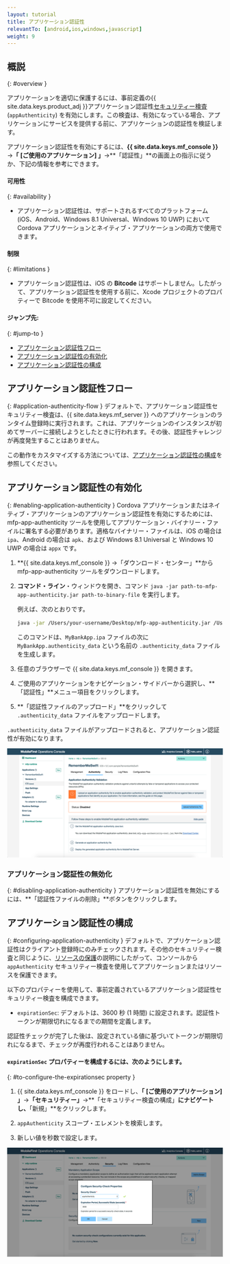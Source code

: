 ```yaml
---
layout: tutorial
title: アプリケーション認証性
relevantTo: [android,ios,windows,javascript]
weight: 9
---
```

<!-- NLS_CHARSET=UTF-8 -->
## 概説
{: #overview }

アプリケーションを適切に保護するには、事前定義の{{ site.data.keys.product_adj }}アプリケーション認証性[セキュリティー検査](../#security-check) (`appAuthenticity`) を有効にします。この検査は、有効になっている場合、アプリケーションにサービスを提供する前に、アプリケーションの認証性を検証します。

アプリケーション認証性を有効にするには、**{{ site.data.keys.mf_console }}** →**「 [ご使用のアプリケーション] 」**→**「認証性」**の画面上の指示に従うか、下記の情報を参考にできます。

#### 可用性
{: #availability }
* アプリケーション認証性は、サポートされるすべてのプラットフォーム (iOS、Android、Windows 8.1 Universal、Windows 10 UWP) において Cordova アプリケーションとネイティブ・アプリケーションの両方で使用できます。

#### 制限
{: #limitations }
* アプリケーション認証性は、iOS の **Bitcode** はサポートしません。したがって、アプリケーション認証性を使用する前に、Xcode プロジェクトのプロパティーで Bitcode を使用不可に設定してください。

#### ジャンプ先:
{: #jump-to }
- [アプリケーション認証性フロー](#application-authenticity-flow)
- [アプリケーション認証性の有効化](#enabling-application-authenticity)
- [アプリケーション認証性の構成](#configuring-application-authenticity)

## アプリケーション認証性フロー
{: #application-authenticity-flow }
デフォルトで、アプリケーション認証性セキュリティー検査は、{{ site.data.keys.mf_server }} へのアプリケーションのランタイム登録時に実行されます。これは、アプリケーションのインスタンスが初めてサーバーに接続しようとしたときに行われます。その後、認証性チャレンジが再度発生することはありません。

この動作をカスタマイズする方法については、[アプリケーション認証性の構成](#configuring-application-authenticity)を参照してください。

## アプリケーション認証性の有効化
{: #enabling-application-authenticity }
Cordova アプリケーションまたはネイティブ・アプリケーションのアプリケーション認証性を有効にするためには、mfp-app-authenticity ツールを使用してアプリケーション・バイナリー・ファイルに署名する必要があります。適格なバイナリー・ファイルは、iOS の場合は `ipa`、Android の場合は `apk`、および Windows 8.1 Universal と Windows 10 UWP の場合は `appx` です。

1. **{{ site.data.keys.mf_console }} →「ダウンロード・センター」**から mfp-app-authenticity ツールをダウンロードします。
2. **コマンド・ライン**・ウィンドウを開き、コマンド `java -jar path-to-mfp-app-authenticity.jar path-to-binary-file` を実行します。

   例えば、次のとおりです。

   ```bash
   java -jar /Users/your-username/Desktop/mfp-app-authenticity.jar /Users/your-username/Desktop/MyBankApp.ipa
   ```

   このコマンドは、`MyBankApp.ipa` ファイルの次に `MyBankApp.authenticity_data` という名前の `.authenticity_data` ファイルを生成します。

3. 任意のブラウザーで {{ site.data.keys.mf_console }} を開きます。
4. ご使用のアプリケーションをナビゲーション・サイドバーから選択し、**「認証性」**メニュー項目をクリックします。
5. **「認証性ファイルのアップロード」**をクリックして `.authenticity_data` ファイルをアップロードします。

`.authenticity_data` ファイルがアップロードされると、アプリケーション認証性が有効になります。

![アプリケーション認証性を有効にする](enable_application_authenticity.png)

### アプリケーション認証性の無効化
{: #disabling-application-authenticity }
アプリケーション認証性を無効にするには、**「認証性ファイルの削除」**ボタンをクリックします。

## アプリケーション認証性の構成
{: #configuring-application-authenticity }
デフォルトで、アプリケーション認証性はクライアント登録時にのみチェックされます。その他のセキュリティー検査と同じように、[リソースの保護](../#protecting-resources)の説明にしたがって、コンソールから `appAuthenticity` セキュリティー検査を使用してアプリケーションまたはリソースを保護できます。

以下のプロパティーを使用して、事前定義されているアプリケーション認証性セキュリティー検査を構成できます。

- `expirationSec`: デフォルトは、3600 秒 (1 時間) に設定されます。認証性トークンが期限切れになるまでの期間を定義します。

認証性チェックが完了した後は、設定されている値に基づいてトークンが期限切れになるまで、チェックが再度行われることはありません。

#### `expirationSec` プロパティーを構成するには、次のようにします。
{: #to-configure-the-expirationsec property }
1. {{ site.data.keys.mf_console }} をロードし、**「 [ご使用のアプリケーション] 」**→**「セキュリティー」**→**「セキュリティー検査の構成」**にナビゲートし、**「新規」**をクリックします。

2. `appAuthenticity` スコープ・エレメントを検索します。

3. 新しい値を秒数で設定します。

![コンソールでの expirationSec プロパティーの構成](configuring_expirationSec.png)
